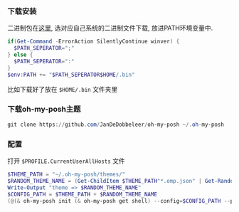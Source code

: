 ### 下载安装
二进制包在[这里](https://github.com/JanDeDobbeleer/oh-my-posh/releases), 选对应自己系统的二进制文件下载, 放进PATH环境变量中.
```powershell
if(Get-Command -ErrorAction SilentlyContinue winver) {
  $PATH_SEPERATOR=";"
} else {
  $PATH_SEPERATOR=":"
}
$env:PATH += "$PATH_SEPERATOR$HOME/.bin"
```
比如下载好了放在 ```$HOME/.bin``` 文件夹里

### 下载oh-my-posh主题
```powershell
git clone https://github.com/JanDeDobbeleer/oh-my-posh ~/.oh-my-posh
```

### 配置
打开 ```$PROFILE.CurrentUserAllHosts``` 文件
```powershell
$THEME_PATH = "~/.oh-my-posh/themes/"
$RANDOM_THEME_NAME = (Get-ChildItem $THEME_PATH"*.omp.json" | Get-Random).Name
Write-Output "theme => $RANDOM_THEME_NAME"
$CONFIG_PATH = $THEME_PATH + $RANDOM_THEME_NAME
(@(& oh-my-posh init (& oh-my-posh get shell) --config=$CONFIG_PATH --print) -join "`n") | Invoke-Expression
```
